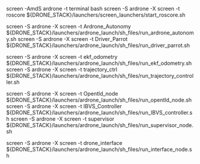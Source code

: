 screen -AmdS ardrone -t terminal bash
screen -S    ardrone -X screen -t roscore              ${DRONE_STACK}/launchers/screen_launchers/start_roscore.sh

screen -S    ardrone -X screen -t Ardrone_Autonomy     ${DRONE_STACK}/launchers/ardrone_launch/sh_files/run_ardrone_autonomy.sh
screen -S    ardrone -X screen -t Driver_Parrot        ${DRONE_STACK}/launchers/ardrone_launch/sh_files/run_driver_parrot.sh

screen -S    ardrone -X screen -t ekf_odometry         ${DRONE_STACK}/launchers/ardrone_launch/sh_files/run_ekf_odometry.sh
screen -S    ardrone -X screen -t trajectory_ctrl      ${DRONE_STACK}/launchers/ardrone_launch/sh_files/run_trajectory_controller.sh

screen -S    ardrone -X screen -t Opentld_node	       ${DRONE_STACK}/launchers/ardrone_launch/sh_files/run_opentld_node.sh
screen -S    ardrone -X screen -t IBVS_Controller      ${DRONE_STACK}/launchers/ardrone_launch/sh_files/run_IBVS_controller.sh
screen -S    ardrone -X screen -t supervisor           ${DRONE_STACK}/launchers/ardrone_launch/sh_files/run_supervisor_node.sh

screen -S    ardrone -X screen -t drone_interface      ${DRONE_STACK}/launchers/ardrone_launch/sh_files/run_interface_node.sh
